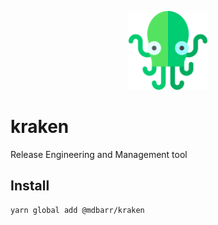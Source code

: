 <p align="center">
  <img src="https://github.com/mdbarr/kraken/blob/master/images/kraken.svg" width="25%" title="Kraken Icon by Freepik at https://www.flaticon.com">
</p>

# kraken
Release Engineering and Management tool

## Install
```bash
yarn global add @mdbarr/kraken
```
